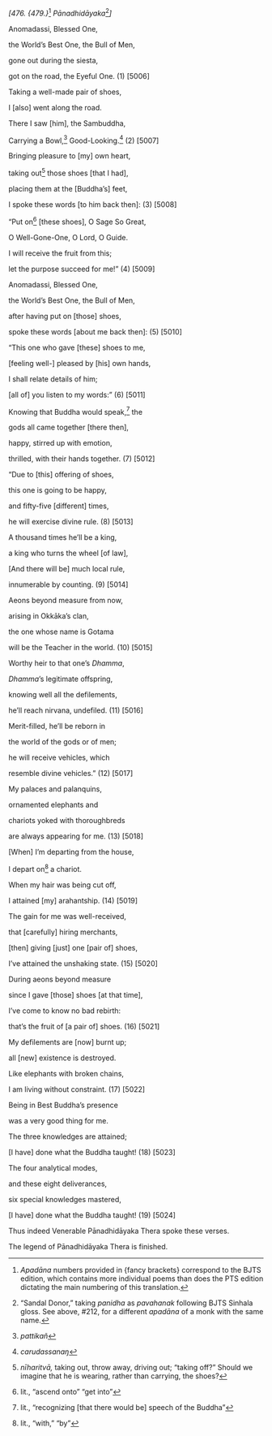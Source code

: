 *\[476. {479.}*[^1] *Pānadhidāyaka*[^2]*\]*

Anomadassi, Blessed One,

the World’s Best One, the Bull of Men,

gone out during the siesta,

got on the road, the Eyeful One. (1) \[5006\]

Taking a well-made pair of shoes,

I \[also\] went along the road.

There I saw \[him\], the Sambuddha,

Carrying a Bowl,[^3] Good-Looking.[^4] (2) \[5007\]

Bringing pleasure to \[my\] own heart,

taking out[^5] those shoes \[that I had\],

placing them at the \[Buddha’s\] feet,

I spoke these words \[to him back then\]: (3) \[5008\]

“Put on[^6] \[these shoes\], O Sage So Great,

O Well-Gone-One, O Lord, O Guide.

I will receive the fruit from this;

let the purpose succeed for me!” (4) \[5009\]

Anomadassi, Blessed One,

the World’s Best One, the Bull of Men,

after having put on \[those\] shoes,

spoke these words \[about me back then\]: (5) \[5010\]

“This one who gave \[these\] shoes to me,

\[feeling well-\] pleased by \[his\] own hands,

I shall relate details of him;

\[all of\] you listen to my words:” (6) \[5011\]

Knowing that Buddha would speak,[^7] the

gods all came together \[there then\],

happy, stirred up with emotion,

thrilled, with their hands together. (7) \[5012\]

“Due to \[this\] offering of shoes,

this one is going to be happy,

and fifty-five \[different\] times,

he will exercise divine rule. (8) \[5013\]

A thousand times he’ll be a king,

a king who turns the wheel \[of law\],

\[And there will be\] much local rule,

innumerable by counting. (9) \[5014\]

Aeons beyond measure from now,

arising in Okkāka’s clan,

the one whose name is Gotama

will be the Teacher in the world. (10) \[5015\]

Worthy heir to that one’s *Dhamma*,

*Dhamma*’s legitimate offspring,

knowing well all the defilements,

he’ll reach nirvana, undefiled. (11) \[5016\]

Merit-filled, he’ll be reborn in

the world of the gods or of men;

he will receive vehicles, which

resemble divine vehicles.” (12) \[5017\]

My palaces and palanquins,

ornamented elephants and

chariots yoked with thoroughbreds

are always appearing for me. (13) \[5018\]

\[When\] I’m departing from the house,

I depart on[^8] a chariot.

When my hair was being cut off,

I attained \[my\] arahantship. (14) \[5019\]

The gain for me was well-received,

that \[carefully\] hiring merchants,

\[then\] giving \[just\] one \[pair of\] shoes,

I’ve attained the unshaking state. (15) \[5020\]

During aeons beyond measure

since I gave \[those\] shoes \[at that time\],

I’ve come to know no bad rebirth:

that’s the fruit of \[a pair of\] shoes. (16) \[5021\]

My defilements are \[now\] burnt up;

all \[new\] existence is destroyed.

Like elephants with broken chains,

I am living without constraint. (17) \[5022\]

Being in Best Buddha’s presence

was a very good thing for me.

The three knowledges are attained;

\[I have\] done what the Buddha taught! (18) \[5023\]

The four analytical modes,

and these eight deliverances,

six special knowledges mastered,

\[I have\] done what the Buddha taught! (19) \[5024\]

Thus indeed Venerable Pānadhidāyaka Thera spoke these verses.

The legend of Pānadhidāyaka Thera is finished.

[^1]: *Apadāna* numbers provided in {fancy brackets} correspond to the
    BJTS edition, which contains more individual poems than does the PTS
    edition dictating the main numbering of this translation.

[^2]: “Sandal Donor,” taking *panidha* as *pavahanak* following BJTS
    Sinhala gloss. See above, \#212, for a different *apadāna* of a monk
    with the same name.

[^3]: *pattikañ*

[^4]: *carudassanaŋ*

[^5]: *nīharitvā,* taking out, throw away, driving out; “taking off?”
    Should we imagine that he is wearing, rather than carrying, the
    shoes?

[^6]: lit., “ascend onto” “get into”

[^7]: lit., “recognizing \[that there would be\] speech of the Buddha”

[^8]: lit., “with,” “by”
